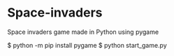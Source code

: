 # Space-invaders
Space invaders game made in Python using pygame

$ python -m pip install pygame
$ python start_game.py

